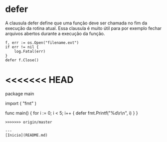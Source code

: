 # defer

A clausula defer define que uma função deve ser chamada no fim da execução da rotina atual.
Essa clausula é muito útil para por exemplo fechar arquivos abertos durante a execução da função.

```
f, err := os.Open("filename.ext")
if err != nil {
    log.Fatal(err)
}
defer f.Close()

```
<<<<<<< HEAD
=======
package main

import (
	"fmt"
)

func main() {
	for i := 0; i < 5; i++ {
		defer fmt.Printf("%d\r\n", i)
	}
}
```
>>>>>>> origin/master

---
[Inicio](README.md)
